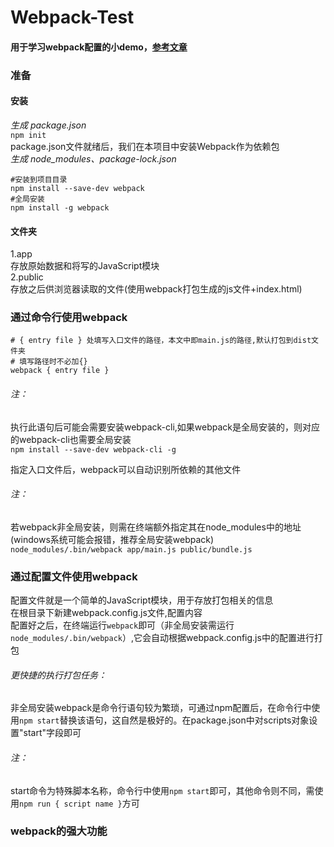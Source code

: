 # Webpack-Test 
#### 用于学习webpack配置的小demo，[参考文章](https://segmentfault.com/a/1190000006178770)

### 准备  
#### 安装  
*生成 package.json*  
`npm init`  
package.json文件就绪后，我们在本项目中安装Webpack作为依赖包  
*生成 node_modules、package-lock.json*  
```  
#安装到项目目录  
npm install --save-dev webpack  
#全局安装  
npm install -g webpack
```
#### 文件夹
1.app  
    存放原始数据和将写的JavaScript模块  
2.public  
    存放之后供浏览器读取的文件(使用webpack打包生成的js文件+index.html)  
### 通过命令行使用webpack  
```
# { entry file } 处填写入口文件的路径，本文中即main.js的路径,默认打包到dist文件夹  
# 填写路径时不必加{}  
webpack { entry file }  
```  
###### 注：  
执行此语句后可能会需要安装webpack-cli,如果webpack是全局安装的，则对应的webpack-cli也需要全局安装  
`npm install --save-dev webpack-cli -g`

指定入口文件后，webpack可以自动识别所依赖的其他文件  
###### 注：  
若webpack非全局安装，则需在终端额外指定其在node_modules中的地址(windows系统可能会报错，推荐全局安装webpack)  
`node_modules/.bin/webpack app/main.js public/bundle.js`    
### 通过配置文件使用webpack  
配置文件就是一个简单的JavaScript模块，用于存放打包相关的信息  
在根目录下新建webpack.config.js文件,配置内容  
配置好之后，在终端运行`webpack`即可（非全局安装需运行`node_modules/.bin/webpack`）,它会自动根据webpack.config.js中的配置进行打包    
###### 更快捷的执行打包任务：  
非全局安装webpack是命令行语句较为繁琐，可通过npm配置后，在命令行中使用`npm start`替换该语句，这自然是极好的。在package.json中对scripts对象设置"start"字段即可  
###### 注：  
start命令为特殊脚本名称，命令行中使用`npm start`即可，其他命令则不同，需使用`npm run { script name }`方可    
### webpack的强大功能
